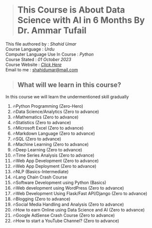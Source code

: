 > # This Course is About Data Science with AI in 6 Months By Dr. Ammar Tufail

This file authored by : *Shahid Umar*\
Course Language : *Urdu*\
Computer Language Use In Course : *Python*\
Course Stated : *01 October 2023*\
Course Website : *[Click Here](https://codanics.com/courses/six-months-of-ai-and-data-science-mentorship-program/)*\
Email to me : shahidumar@mail.com


> ## What will we learn in this course?

In this course we will learn the undermentioned skill gradually

1. 🔥Python Programming (Zero-Hero)
2. 🔥Data Science/Analytics (Zero to advance)
3. 🔥Mathematics (Zero to advance)
4. 🔥Statistics (Zero to advance)
5. 🔥Microsoft Excel (Zero to advance)
6. 🔥Markdown Language (Zero to advance)
7. 🔥SQL (Zero to advance)
8. 🔥Machine Learning (Zero to advance)
9. 🔥Deep Learning (Zero to advance)
10. 🔥Time Series Analysis (Zero to advance)
11. 🔥Web App Development (Zero to advance)
12. 🔥Web App Deployment (Zero to advance)
13. 🔥NLP (Basics-Intermediate)
14. 🔥Lang Chain Crash Course
15. 🔥Software Development using Python (Basics)
16. 🔥Web development using WordPress (Zero to advance)
17. 🔥Web Development Using Flask/Fast API/Django (Zero to advance)
18. 🔥Blogging (Zero to advance)
19. 🔥Social Media Handling and Analysis (Zero to advance)
20. 🔥How to earn Online using Data Science and AI (Zero to advance)
21. 🔥Google AdSense Crash Course (Zero to advance)
22. 🔥How to start a YouTube Channel? (Zero to advance)